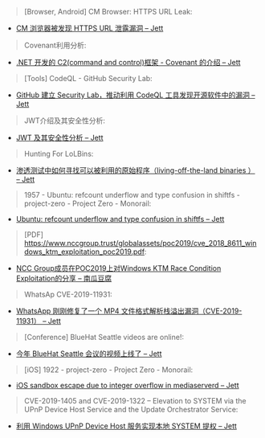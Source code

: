 > [Browser, Android] CM Browser: HTTPS URL Leak:


* [CM 浏览器被发现 HTTPS URL 泄露漏洞 – Jett](https://blog.quarkslab.com/cm-browser-https-url-leak.html)



> Covenant利用分析:


* [.NET 开发的 C2(command and control)框架 - Covenant 的介绍 – Jett](https://3gstudent.github.io/3gstudent.github.io/Covenant%E5%88%A9%E7%94%A8%E5%88%86%E6%9E%90/)



> [Tools] CodeQL - GitHub Security Lab:


* [GitHub 建立 Security Lab，推动利用 CodeQL 工具发现开源软件中的漏洞 – Jett](https://securitylab.github.com/tools/codeql)



> JWT介绍及其安全性分析:


* [JWT 及其安全性分析 – Jett](https://www.freebuf.com/vuls/219056.html)



> Hunting For LoLBins:


* [渗透测试中如何寻找可以被利用的原始程序（living-off-the-land binaries ） – Jett](http://feedproxy.google.com/~r/feedburner/Talos/~3/mpo1njlneqw/hunting-for-lolbins.html)



> 1957 - Ubuntu: refcount underflow and type confusion in shiftfs - project-zero - Project Zero - Monorail:


* [Ubuntu: refcount underflow and type confusion in shiftfs – Jett](https://bugs.chromium.org/p/project-zero/issues/detail?id=1957)



> [PDF] https://www.nccgroup.trust/globalassets/poc2019/cve_2018_8611_windows_ktm_exploitation_poc2019.pdf:


* [NCC Group成员在POC2019上对Windows KTM Race Condition Exploitation的分享 – 南瓜豆腐](https://www.nccgroup.trust/globalassets/poc2019/cve_2018_8611_windows_ktm_exploitation_poc2019.pdf)



> WhatsAp CVE-2019-11931:


* [WhatsApp 刚刚修复了一个 MP4 文件格式解析栈溢出漏洞（CVE-2019-11931） – Jett](https://m.facebook.com/security/advisories/cve-2019-11931)



> [Conference] BlueHat Seattle videos are online!:


* [今年 BlueHat Seattle 会议的视频上线了 – Jett](https://msrc-blog.microsoft.com/2019/11/13/bluehat-seattle-videos-are-online/)



> [iOS] 1922 - project-zero - Project Zero - Monorail:


* [iOS sandbox escape due to integer overflow in mediaserverd – Jett](https://bugs.chromium.org/p/project-zero/issues/detail?id=1922)



> CVE-2019-1405 and CVE-2019-1322 – Elevation to SYSTEM via the UPnP Device Host Service and the Update Orchestrator Service:

* [利用 Windows UPnP Device Host 服务实现本地 SYSTEM 提权 – Jett](https://www.nccgroup.trust/uk/about-us/newsroom-and-events/blogs/2019/november/cve-2019-1405-and-cve-2019-1322-elevation-to-system-via-the-upnp-device-host-service-and-the-update-orchestrator-service/)
